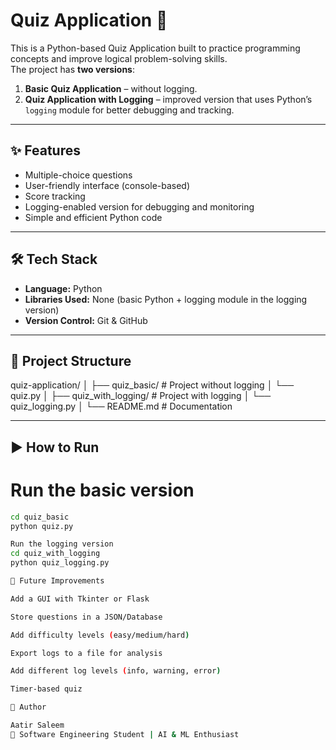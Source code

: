 # Quiz Application 🎯  

This is a Python-based Quiz Application built to practice programming concepts and improve logical problem-solving skills.  
The project has **two versions**:  
1. **Basic Quiz Application** – without logging.  
2. **Quiz Application with Logging** – improved version that uses Python’s `logging` module for better debugging and tracking.  

---

## ✨ Features  
- Multiple-choice questions  
- User-friendly interface (console-based)  
- Score tracking  
- Logging-enabled version for debugging and monitoring  
- Simple and efficient Python code  

---

## 🛠️ Tech Stack  
- **Language:** Python  
- **Libraries Used:** None (basic Python + logging module in the logging version)  
- **Version Control:** Git & GitHub  

---

## 📂 Project Structure  
quiz-application/
│
├── quiz_basic/ # Project without logging
│ └── quiz.py
│
├── quiz_with_logging/ # Project with logging
│ └── quiz_logging.py
│
└── README.md # Documentation


---

## ▶️ How to Run  

# Run the basic version  
```bash
cd quiz_basic
python quiz.py

Run the logging version
cd quiz_with_logging
python quiz_logging.py

🚀 Future Improvements

Add a GUI with Tkinter or Flask

Store questions in a JSON/Database

Add difficulty levels (easy/medium/hard)

Export logs to a file for analysis

Add different log levels (info, warning, error)

Timer-based quiz

👤 Author

Aatir Saleem
📍 Software Engineering Student | AI & ML Enthusiast



